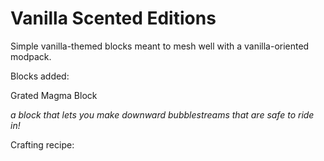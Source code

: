 # Vanilla Scented Editions

Simple vanilla-themed blocks meant to mesh well with a vanilla-oriented modpack.

Blocks added:

Grated Magma Block

_a block that lets you make downward bubblestreams that are safe to ride in!_


[](assets/900x900_grated_magma.png)

Crafting recipe:

[](assets/crafting_grated_magma.png)
